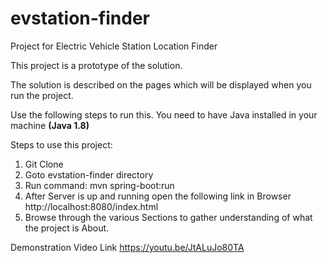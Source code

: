 # evstation-finder
Project for Electric Vehicle Station Location Finder
<p>This project is a prototype of the solution.</p>
<p>The solution is described on the pages which will be displayed when you run the project.</p> 
<p>Use the following steps to run this. You need to have Java installed in your machine <b>(Java 1.8)</b> </p>

Steps to use this project:
1) Git Clone
2) Goto evstation-finder directory
3) Run command: mvn spring-boot:run
4) After Server is up and running open the following link in Browser
   http://localhost:8080/index.html
5) Browse through the various Sections to gather understanding of what the project is About.


Demonstration Video Link
https://youtu.be/JtALuJo80TA
